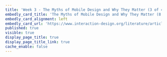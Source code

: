 ```yaml
---
title: 'Week 3 - The Myths of Mobile Design and Why They Matter (3 of 4)'
embedly_card_title: 'The Myths of Mobile Design and Why They Matter (8 minute read)'
embedly_card_alignment: left
embedly_card_url: 'https://www.interaction-design.org/literature/article/the-myths-of-mobile-design-and-why-it-matters-2'
published: true
visible: true
display_page_title: true
display_page_title_link: true
cache_enable: false
---
```

